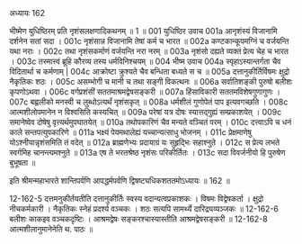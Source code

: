 अध्यायः 162

भीष्मेण युधिष्ठिरम् प्रति नृशंसलक्षणादिकथनम् ॥ 1 ॥
001	युधिष्ठिर उवाच 
001a	आनृशंस्यं विजानामि दर्शनेन सतां सदा ।
001c	नृशंसान्न विजानामि तेषां कर्म च भारत ॥
002a	कण्टकान्कूपमग्निं च वर्जयन्ति यथा नराः ।
002c	तथा नृशंसकर्माणं वर्जयन्ति नरा नरम् ॥
003a	नृशंसो दह्यते व्यक्तं प्रेत्य चेह च भारत ।
003c	तस्मात्त्वं ब्रूहि कौरव्य तस्य धर्मविनिश्चयम् ॥
004	भीष्म उवाच 
004a	स्पृहाऽस्यान्तर्गता चैव विदितार्था च कर्मणाम् |
004c	आक्रोष्टा क्रुश्यते चैव बन्धिता बध्यते स च ॥
005a	दत्तानुकीर्तिर्विषमः क्षुद्रो नैकृतिकः शठः ।
005c	असम्भोगी च मानी च तथा सङ्गी विकत्थनः ॥
006a	सर्वातिशङ्की पुरुषो बलीशः कृपणोऽथवा ।
006c	वर्गप्रशंसीं सततमाश्रमद्वेषसङ्करी ॥
007a	हिंसाविकारी सततमविशेषगुणागुणः ।
007c	बह्वलीको मनस्वी च लुब्धोऽत्यर्थं नृशंसकृत् ॥
008a	धर्मशीलं गुणोपेतं पाप इत्यवगच्छति ।
008c	आत्मशीलोपमानेन न विश्वसिति कस्यचित् ॥
009a	परेषां यत्र दोषः स्यात्तद्गुह्यं सम्प्रकाशयेत् ।
009c	समानेष्वेव दोषेषु वृत्त्यर्थमुपघातयेत् ॥
010a	तथोपकारिणं चैव मन्यते वञ्चितं परम् ।
010c	दत्त्वाऽपि च धनं काले सन्तपत्युपकारिणे ॥
011a	भक्ष्यं पेयमथालेह्यं यच्चान्यत्साधु भोजनम् ।
011c	प्रेक्षमाणेषु योऽश्नीयान्नृशंसमिति तं वदेत् ॥
012a	ब्राह्मणेभ्यः प्रदायाग्रं यः सुहृद्भिः सहाश्नुते ।
012c	स प्रेत्य लभते स्वर्गमिह चानन्त्यमश्नुते ॥
013a	एष ते भरतश्रेष्ठ नृशंसः परिकीर्तितः ।
013c	सदा विवर्जनीयो हि पुरुषेण बुभूषता ॥ 

इति श्रीमन्महाभारते शान्तिपर्वणि आपद्धर्मपर्वणि द्विषष्ट्यधिकशततमोऽध्यायः ॥ 162 ॥

12-162-5 दत्तमनुकीर्तयतीति दत्तानुकीर्तिः स्वस्य वदान्यत्वप्रकाशकः । विषमः विद्वेषकर्ता । क्षुद्रो नीचकर्मकारी । नैकृतिकः स्नेहं प्रदर्श्य वञ्चकः । शठः सत्यपि सामर्थ्ये दारिद्र्यव्यञ्जकः ॥ 12-162-6 बलीशः काकइव वञ्चकदृष्टिः । आश्रमद्वेषः सङ्करश्चास्यास्तीति आश्रमद्वेषसङ्करी ॥ 12-162-8 आत्मशीलानुमानेनेति थ. पाठः ॥
